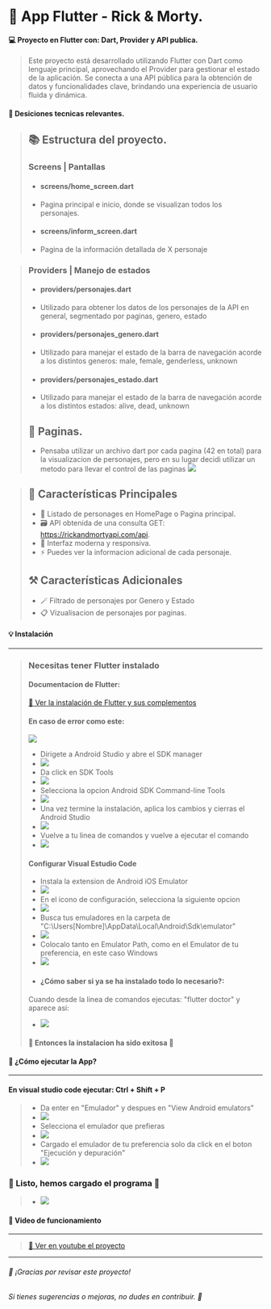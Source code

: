 # 📱 App Flutter - Rick & Morty.
#### 💻 Proyecto en Flutter con: Dart, Provider y API publica.
> Este proyecto está desarrollado utilizando Flutter con Dart como lenguaje principal, aprovechando el Provider para gestionar el estado de la aplicación. Se conecta a una API pública para la obtención de datos y funcionalidades clave, brindando una experiencia de usuario fluida y dinámica.
#### 📝 Desiciones tecnicas relevantes.
>## 📚 Estructura del proyecto.
>### Screens | Pantallas
>- #### screens/home_screen.dart
>- Pagina principal e inicio, donde se visualizan todos los personajes.
>- #### screens/inform_screen.dart
>- Pagina de la información detallada de X personaje

>### Providers | Manejo de estados
>- #### providers/personajes.dart
>- Utilizado para obtener los datos de los personajes de la API en general, segmentado por paginas, genero, estado
>- #### providers/personajes_genero.dart
>- Utilizado para manejar el estado de la barra de navegación acorde a los distintos generos: male, female, genderless, unknown
>- #### providers/personajes_estado.dart
>- Utilizado para manejar el estado de la barra de navegación acorde a los distintos estados: alive, dead, unknown
>## 📍 Paginas.
>- Pensaba utilizar un archivo dart por cada pagina (42 en total) para la visualizacion de personajes, pero en su lugar decidi utilizar un metodo para llevar el control de las paginas
> ![](/Cosas_Readme/paginas.jpg)

>## 🚀 Características Principales
>- 📌 Listado de personages en HomePage o Pagina principal.
>- 🗃️ API obtenida de una consulta GET: https://rickandmortyapi.com/api.
>- 🎨 Interfaz moderna y responsiva.
>- ⚡ Puedes ver la informacion adicional de cada personaje.
>## ⚒️ Características Adicionales
>- 🪄 Filtrado de personajes por Genero y Estado
>- 📋 Vizualisacion de personajes por paginas.

#### 💡 Instalación
---
> ### Necesitas tener Flutter instalado
> #### Documentacion de Flutter:
> [📄 Ver la instalación de Flutter y sus complementos](https://docs.flutter.dev/get-started/install/windows/mobile)
> #### En caso de error como este:
> ![](/Cosas_Readme/error.jpg)
>- Dirigete a Android Studio y abre el SDK manager
>- ![](/Cosas_Readme/android_studio.jpg)
>- Da click en SDK Tools 
>- ![](/Cosas_Readme/sdk_tools.jpg)
>- Selecciona la opcion Android SDK Command-line Tools
>- ![](/Cosas_Readme/comand_line.jpg)
>- Una vez termine la instalación, aplica los cambios y cierras el Android Studio
>- ![](/Cosas_Readme/aplicar.jpg)
>- Vuelve a tu linea de comandos y vuelve a ejecutar el comando
>- ![](/Cosas_Readme/resultado.jpg)
> #### Configurar Visual Estudio Code
>- Instala la extension de Android iOS Emulator
>- ![](/Cosas_Readme/extension.jpg)
>- En el icono de configuración, selecciona la siguiente opcion
>- ![](/Cosas_Readme/selecciona.jpg)
>- Busca tus emuladores en la carpeta de "C:\Users\[Nombre]\AppData\Local\Android\Sdk\emulator"
>- ![](/Cosas_Readme/ejemplo.jpg)
>- Colocalo tanto en Emulator Path, como en el Emulator de tu preferencia, en este caso Windows
>- ![](/Cosas_Readme/emulador_path.jpg)
>- #### ¿Cómo saber si ya se ha instalado todo lo necesario?:
> Cuando desde la linea de comandos ejecutas: "flutter doctor" y aparece asi:
>- ![](/Cosas_Readme/resultado_final.jpg)
>#### 🎉 Entonces la instalacion ha sido exitosa 🎉

#### 🤔 ¿Cómo ejecutar la App?
---
#### En visual studio code ejecutar: Ctrl + Shift + P
>- Da enter en "Emulador" y despues en "View Android emulators"
>- ![](/Cosas_Readme/ejectuar.jpg)
>- Selecciona el emulador que prefieras
>- ![](/Cosas_Readme/ejectuar2.jpg)
>- Cargado el emulador de tu preferencia solo da click en el boton "Ejecución y depuración"
>- ![](/Cosas_Readme/ejectuar3.jpg)
### 🎉 Listo, hemos cargado el programa 🎉
>- ![](/Cosas_Readme/ejectuar_final.jpg)

#### 🎥 Video de funcionamiento
---
> [🎦 Ver en youtube el proyecto](https://docs.flutter.dev/get-started/install/windows/mobile)

---
###### 🌟 ¡Gracias por revisar este proyecto! 
###### Si tienes sugerencias o mejoras, no dudes en contribuir. 🦊
